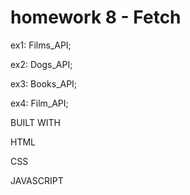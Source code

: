 # homework 8 - Fetch
ex1: Films_API;

ex2: Dogs_API;

ex3: Books_API;

ex4: Film_API;


BUILT WITH

HTML

CSS

JAVASCRIPT
